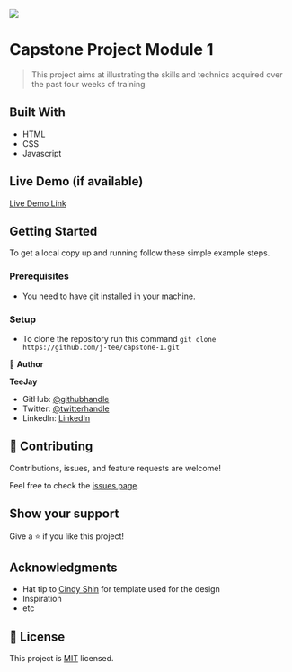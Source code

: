 ![](https://img.shields.io/badge/Microverse-blueviolet)

# Capstone Project Module 1

> This project aims at illustrating the skills and technics acquired over the past four weeks of training


## Built With

- HTML
- CSS
- Javascript

## Live Demo (if available)

[Live Demo Link](https://j-tee.github.io/capstone-1/)


## Getting Started

To get a local copy up and running follow these simple example steps.

### Prerequisites

- You need to have git installed in your machine.

### Setup
- To clone the repository run this command `git clone https://github.com/j-tee/capstone-1.git`


👤 **Author**

 **TeeJay**


- GitHub: [@githubhandle](https://github.com/i-tee)
- Twitter: [@twitterhandle](https://twitter.com/@JuliusTee)
- LinkedIn: [LinkedIn](https://linkedin.com/in/julius-tetteh-0121ab7b)

## 🤝 Contributing

Contributions, issues, and feature requests are welcome!

Feel free to check the [issues page](https://github.com/j-tee/capstone-1/issues).

## Show your support

Give a ⭐️ if you like this project!

## Acknowledgments

- Hat tip to [Cindy Shin](https://www.behance.net/adagio07) for template used for the design
- Inspiration
- etc

## 📝 License

This project is [MIT](./LICENSE) licensed.

